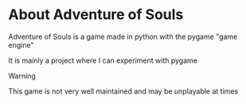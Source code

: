 # About Adventure of Souls
Adventure of Souls is a game made in python with the pygame "game engine"

It is mainly a project where I can experiment with pygame

>[!Warning]
>This game is not very well maintained and may be unplayable at times
